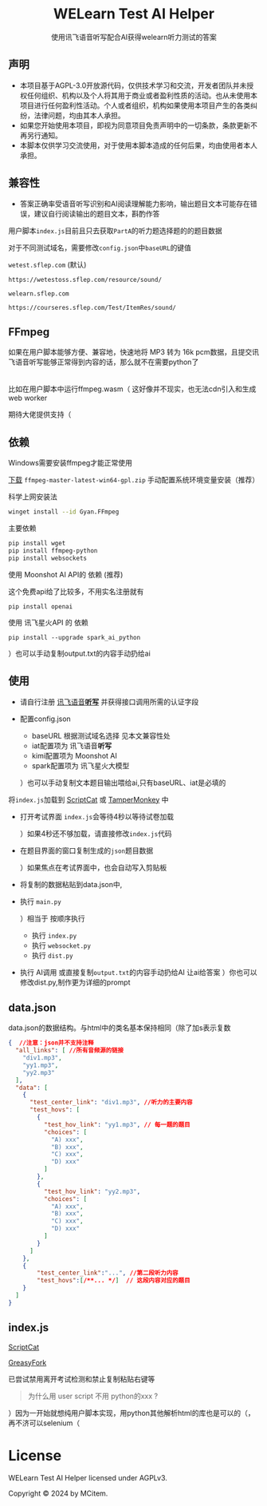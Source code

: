 <h1 align="center">WELearn Test AI Helper</h1>

<p align="center">
使用讯飞语音听写配合AI获得welearn听力测试的答案
</p>


## 声明

- 本项目基于AGPL-3.0开放源代码，仅供技术学习和交流，开发者团队并未授权任何组织、机构以及个人将其用于商业或者盈利性质的活动。也从未使用本项目进行任何盈利性活动。个人或者组织，机构如果使用本项目产生的各类纠纷，法律问题，均由其本人承担。
- 如果您开始使用本项目，即视为同意项目免责声明中的一切条款，条款更新不再另行通知。
- 本脚本仅供学习交流使用，对于使用本脚本造成的任何后果，均由使用者本人承担。

## 兼容性
- 答案正确率受语音听写识别和AI阅读理解能力影响，输出题目文本可能存在错误，建议自行阅读输出的题目文本，斟酌作答

用户脚本`index.js`目前且只去获取`PartA`的听力题选择题的的题目数据

对于不同测试域名，需要修改`config.json`中`baseURL`的键值

`wetest.sflep.com` (默认)
```
https://wetestoss.sflep.com/resource/sound/
```
`welearn.sflep.com`
```
https://courseres.sflep.com/Test/ItemRes/sound/
```


## FFmpeg
如果在用户脚本能够方便、兼容地，快速地将 MP3 转为 16k pcm数据，且提交讯飞语音听写能够正常得到内容的话，那么就不在需要python了 
<br/><br/><br/>
比如在用户脚本中运行ffmpeg.wasm（ 这好像并不现实，也无法cdn引入和生成web worker

期待大佬提供支持（



## 依赖
Windows需要安装ffmpeg才能正常使用

[下载](https://github.com/BtbN/FFmpeg-Builds/releases) `ffmpeg-master-latest-win64-gpl.zip`
手动配置系统环境变量安装（推荐）

科学上网安装法
```sh
winget install --id Gyan.FFmpeg
```

主要依赖
```sh
pip install wget
pip install ffmpeg-python
pip install websockets
```

使用 Moonshot AI API的 依赖 (推荐) 

这个免费api给了比较多，不用实名注册就有
```
pip install openai
```

使用 讯飞星火API 的 依赖
```
pip install --upgrade spark_ai_python
```
）也可以手动复制output.txt的内容手动扔给ai

## 使用
- 请自行注册 [讯飞语音**听写**](https://console.xfyun.cn/services/iat) 并获得接口调用所需的认证字段
- 配置config.json

     - baseURL 根据测试域名选择 见本文兼容性处
     - iat配置项为 讯飞语音**听写**
     - kimi配置项为 Moonshot AI
     - spark配置项为 讯飞星火大模型
    
     ）也可以手动复制文本题目输出喂给ai,只有baseURL、iat是必填的

将`index.js`加载到 [ScriptCat](https://scriptcat.org/zh-CN/script-show-page/1825/) 或 [TamperMonkey](https://greasyfork.org/zh-CN/scripts/494802-welearn-test-ai-helper-%E4%BD%BF%E7%94%A8%E8%AE%AF%E9%A3%9E%E8%AF%AD%E9%9F%B3%E5%90%AC%E5%86%99%E9%85%8D%E5%90%88ai%E8%8E%B7%E5%BE%97welearn%E5%90%AC%E5%8A%9B%E6%B5%8B%E8%AF%95%E7%9A%84%E7%AD%94%E6%A1%88) 中
- 打开考试界面 `index.js`会等待4秒以等待试卷加载 

    ）如果4秒还不够加载，请直接修改`index.js`代码

- 在题目界面的窗口复制生成的`json`题目数据

    ）如果焦点在考试界面中，也会自动写入剪贴板

- 将复制的数据粘贴到data.json中,
- 执行 `main.py`

    ）相当于 按顺序执行 
    - 执行 `index.py`
    - 执行 `websocket.py`
    - 执行 `dist.py`

- 执行 AI调用 或直接复制`output.txt`的内容手动扔给AI 让ai给答案
    ）你也可以修改dist.py,制作更为详细的prompt
## data.json
data.json的数据结构。与html中的类名基本保持相同（除了加s表示复数
```json
{  //注意：json并不支持注释
  "all_links": [ //所有音频源的链接
    "div1.mp3",
    "yy1.mp3", 
    "yy2.mp3"
  ],
  "data": [
    {
      "test_center_link": "div1.mp3", //听力的主要内容
      "test_hovs": [
        {
          "test_hov_link": "yy1.mp3", // 每一题的题目
          "choices": [
            "A) xxx",
            "B) xxx",
            "C) xxx",
            "D) xxx"
          ]
        },
        {
          "test_hov_link": "yy2.mp3",
          "choices": [
            "A) xxx",
            "B) xxx",
            "C) xxx",
            "D) xxx"
          ]
        }
      ]
    },
    {
        "test_center_link":"...", //第二段听力内容
        "test_hovs":[/**... */]  // 这段内容对应的题目
    }
  ]
}
```
## index.js
[ScriptCat](https://scriptcat.org/zh-CN/script-show-page/1825/)

[GreasyFork](https://greasyfork.org/zh-CN/scripts/494802-welearn-test-ai-helper-%E4%BD%BF%E7%94%A8%E8%AE%AF%E9%A3%9E%E8%AF%AD%E9%9F%B3%E5%90%AC%E5%86%99%E9%85%8D%E5%90%88ai%E8%8E%B7%E5%BE%97welearn%E5%90%AC%E5%8A%9B%E6%B5%8B%E8%AF%95%E7%9A%84%E7%AD%94%E6%A1%88)

已尝试禁用离开考试检测和禁止复制粘贴右键等

>为什么用 user script 不用 python的xxx ?

）因为一开始就想纯用户脚本实现，用python其他解析html的库也是可以的（，再不济可以selenium（
# License
WELearn Test AI Helper licensed under AGPLv3.

Copyright © 2024 by MCitem.